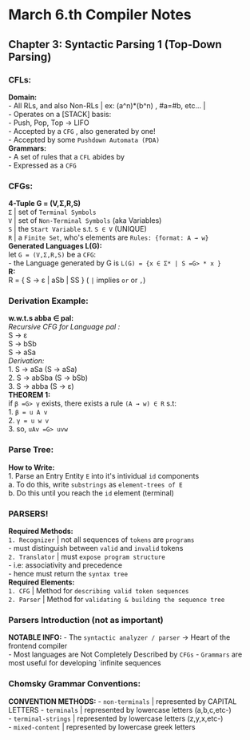 # March 6.th Compiler Notes #   
  
## Chapter 3: Syntactic Parsing 1 (Top-Down Parsing) ##  
  
### CFLs:  
 **Domain:**  
    - All RLs, and also Non-RLs | ex: (a^n)*(b^n) , #a=#b, etc... |   
    - Operates on a [STACK] basis:   
        - Push, Pop, Top -> LIFO    
    - Accepted by a `CFG` , also generated by one!  
    - Accepted by some `Pushdown Automata (PDA)`  
 **Grammars:**  
    - A set of rules that a `CFL` abides by  
    - Expressed as a `CFG`  
  
### CFGs:   
 **4-Tuple G = (V,Σ,R,S)**  
     `Σ` | set of `Terminal Symbols`  
     `V` | set of `Non-Terminal Symbols` (aka Variables)  
     `S` | the `Start Variable` s.t. `S ∈ V` (UNIQUE)  
     `R` | a `Finite Set`, who's elements are `Rules: {format: A → w}`  
 **Generated Languages L(G):**  
    let `G = (V,Σ,R,S)` be a `CFG`:  
        - the Language generated by G is `L(G) = {x ∈ Σ* | S =G> * x }`  
 **R:**  
    R = { S → ε | aSb | SS } ( `|` implies `or` or `,`)  
    
### Derivation Example:     
 **w.w.t.s abba ∈ pal:**  
    *Recursive CFG for Language pal :*  
        S → ε    
        S → bSb  
        S → aSa  
    *Derivation:*    
        1. S → aSa   (S → aSa)    
        2. S → abSba (S → bSb)  
        3. S → abba  (S → ε)  
 **THEOREM 1:**  
    if `β =G> γ` exists, there exists a rule `(A → w) ∈ R` s.t:  
        1. `β = u A v`  
        2. `γ = u w v`  
        3. so, `uAv =G> uvw`  
  
### Parse Tree:  
 **How to Write:**  
    1. Parse an Entry Entity `E` into it's intividual `id` components  
        a. To do this, write `substrings` as `element-trees of E`  
        b. Do this until you reach the `id` element (terminal)  
  
### PARSERS!  
 **Required Methods:**  
    `1. Recognizer` | not all sequences of `tokens` are `programs`  
        - must distinguish between `valid` and `invalid` tokens   
    `2. Translator` | must `expose program structure`  
        - i.e: associativity and precedence  
        - hence must return the `syntax tree`  
 **Required Elements:**  
    `1. CFG`    | Method for `describing valid token sequences`  
    `2. Parser` | Method for `validating & building the sequence tree`  
  
### Parsers Introduction (not as important)  
 **NOTABLE INFO:**
    - The `syntactic analyzer / parser` -> Heart of the frontend compiler  
    - Most languages are Not Completely Described by `CFGs`
    - `Grammars` are most useful for developing `infinite sequences

### Chomsky Grammar Conventions:
 **CONVENTION METHODS:**
    - `non-terminals` | represented by CAPITAL LETTERS
    - `terminals`     | represented by lowercase letters    (a,b,c,etc-)  
    - `terminal-strings` | represented by lowercase letters (z,y,x,etc-)  
    - `mixed-content`    | represented by lowercase greek letters

